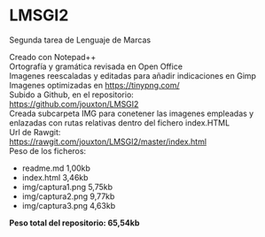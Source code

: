 # LMSGI2
Segunda tarea de Lenguaje de Marcas  
  
Creado con Notepad++  
Ortografía y gramática revisada en Open Office  
Imagenes reescaladas y editadas para añadir indicaciones en Gimp  
Imagenes optimizadas en https://tinypng.com/  
Subido a Github, en el repositorio:  
https://github.com/jouxton/LMSGI2  
Creada subcarpeta IMG para conetener las imagenes empleadas y enlazadas con rutas relativas dentro del fichero index.HTML  
Url de Rawgit:  
https://rawgit.com/jouxton/LMSGI2/master/index.html  
Peso de los ficheros:  
  
- readme.md         1,00kb  
- index.html        3,46kb  
- img/captura1.png  5,75kb  
- img/captura2.png  9,77kb  
- img/captura3.png  4,63kb  
  
**Peso total del repositorio: 65,54kb**
